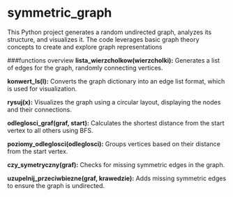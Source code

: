 # symmetric_graph
This Python project generates a random undirected graph, analyzes its structure, and visualizes it. 
The code leverages basic graph theory concepts to create and explore graph representations

###functions overview
**lista_wierzcholkow(wierzcholki):** Generates a list of edges for the graph, randomly connecting vertices.

**konwert_ls(l):** Converts the graph dictionary into an edge list format, which is used for visualization.

**rysuj(x):** Visualizes the graph using a circular layout, displaying the nodes and their connections.

**odleglosci_graf(graf, start):** Calculates the shortest distance from the start vertex to all others using BFS.

**poziomy_odleglosci(odleglosci):** Groups vertices based on their distance from the start vertex.

**czy_symetryczny(graf):** Checks for missing symmetric edges in the graph.

**uzupelnij_przeciwbiezne(graf, krawedzie):** Adds missing symmetric edges to ensure the graph is undirected.
